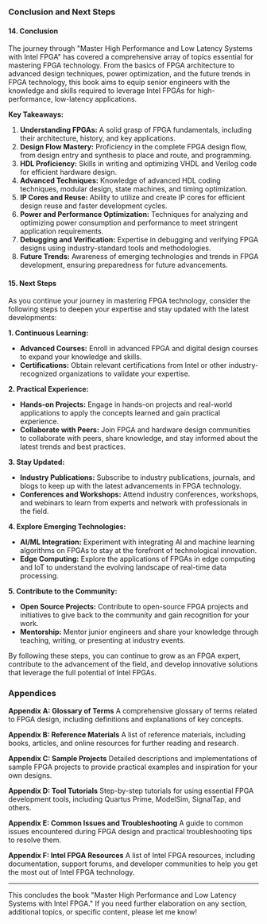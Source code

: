 ### Conclusion and Next Steps

#### 14. Conclusion
The journey through "Master High Performance and Low Latency Systems with Intel FPGA" has covered a comprehensive array of topics essential for mastering FPGA technology. From the basics of FPGA architecture to advanced design techniques, power optimization, and the future trends in FPGA technology, this book aims to equip senior engineers with the knowledge and skills required to leverage Intel FPGAs for high-performance, low-latency applications.

**Key Takeaways:**
1. **Understanding FPGAs:** A solid grasp of FPGA fundamentals, including their architecture, history, and key applications.
2. **Design Flow Mastery:** Proficiency in the complete FPGA design flow, from design entry and synthesis to place and route, and programming.
3. **HDL Proficiency:** Skills in writing and optimizing VHDL and Verilog code for efficient hardware design.
4. **Advanced Techniques:** Knowledge of advanced HDL coding techniques, modular design, state machines, and timing optimization.
5. **IP Cores and Reuse:** Ability to utilize and create IP cores for efficient design reuse and faster development cycles.
6. **Power and Performance Optimization:** Techniques for analyzing and optimizing power consumption and performance to meet stringent application requirements.
7. **Debugging and Verification:** Expertise in debugging and verifying FPGA designs using industry-standard tools and methodologies.
8. **Future Trends:** Awareness of emerging technologies and trends in FPGA development, ensuring preparedness for future advancements.

#### 15. Next Steps
As you continue your journey in mastering FPGA technology, consider the following steps to deepen your expertise and stay updated with the latest developments:

**1. Continuous Learning:**
- **Advanced Courses:** Enroll in advanced FPGA and digital design courses to expand your knowledge and skills.
- **Certifications:** Obtain relevant certifications from Intel or other industry-recognized organizations to validate your expertise.

**2. Practical Experience:**
- **Hands-on Projects:** Engage in hands-on projects and real-world applications to apply the concepts learned and gain practical experience.
- **Collaborate with Peers:** Join FPGA and hardware design communities to collaborate with peers, share knowledge, and stay informed about the latest trends and best practices.

**3. Stay Updated:**
- **Industry Publications:** Subscribe to industry publications, journals, and blogs to keep up with the latest advancements in FPGA technology.
- **Conferences and Workshops:** Attend industry conferences, workshops, and webinars to learn from experts and network with professionals in the field.

**4. Explore Emerging Technologies:**
- **AI/ML Integration:** Experiment with integrating AI and machine learning algorithms on FPGAs to stay at the forefront of technological innovation.
- **Edge Computing:** Explore the applications of FPGAs in edge computing and IoT to understand the evolving landscape of real-time data processing.

**5. Contribute to the Community:**
- **Open Source Projects:** Contribute to open-source FPGA projects and initiatives to give back to the community and gain recognition for your work.
- **Mentorship:** Mentor junior engineers and share your knowledge through teaching, writing, or presenting at industry events.

By following these steps, you can continue to grow as an FPGA expert, contribute to the advancement of the field, and develop innovative solutions that leverage the full potential of Intel FPGAs.

### Appendices

**Appendix A: Glossary of Terms**
A comprehensive glossary of terms related to FPGA design, including definitions and explanations of key concepts.

**Appendix B: Reference Materials**
A list of reference materials, including books, articles, and online resources for further reading and research.

**Appendix C: Sample Projects**
Detailed descriptions and implementations of sample FPGA projects to provide practical examples and inspiration for your own designs.

**Appendix D: Tool Tutorials**
Step-by-step tutorials for using essential FPGA development tools, including Quartus Prime, ModelSim, SignalTap, and others.

**Appendix E: Common Issues and Troubleshooting**
A guide to common issues encountered during FPGA design and practical troubleshooting tips to resolve them.

**Appendix F: Intel FPGA Resources**
A list of Intel FPGA resources, including documentation, support forums, and developer communities to help you get the most out of Intel FPGA technology.

---

This concludes the book "Master High Performance and Low Latency Systems with Intel FPGA." If you need further elaboration on any section, additional topics, or specific content, please let me know!